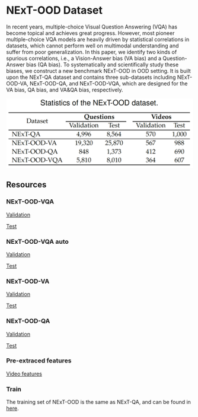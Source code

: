 # NExT-OOD Dataset

In recent years, multiple-choice Visual Question Answering (VQA) has become topical and achieves great progress. However, most pioneer multiple-choice VQA models are heavily driven by statistical correlations in datasets, which cannot perform well on multimodal understanding and suffer from poor generalization. In this paper, we identify two kinds of spurious correlations, i.e., a Vision-Answer bias (VA bias) and a Question-Answer bias (QA bias). To systematically and scientifically study these biases, we construct a new benchmark NExT-OOD in OOD setting. It is built upon the NExT-QA dataset and contains three sub-datasets including NExT-OOD-VA, NExT-OOD-QA, and NExT-OOD-VQA, which are designed for the VA bias, QA bias, and VA&QA bias, respectively.


![img](statistic.png)


## Resources

### NExT-OOD-VQA
[Validation](https://drive.google.com/drive/folders/1As-cD-jE_S9j1Pk_CbUmKMAHFKPlLrZJ?usp=sharing)

[Test](https://drive.google.com/drive/folders/1As-cD-jE_S9j1Pk_CbUmKMAHFKPlLrZJ?usp=sharing)


### NExT-OOD-VQA auto
[Validation](https://drive.google.com/drive/folders/1Jm3fm8kexrHqLcheVybso6TUgbTQRiO6?usp=sharing)

[Test](https://drive.google.com/drive/folders/1Jm3fm8kexrHqLcheVybso6TUgbTQRiO6?usp=sharing)

### NExT-OOD-VA
[Validation](https://drive.google.com/drive/folders/1set0QRbQcDYcEBRyTDyLNI9GrDhF2meT?usp=sharing)

[Test](https://drive.google.com/drive/folders/1set0QRbQcDYcEBRyTDyLNI9GrDhF2meT?usp=sharing)

### NExT-OOD-QA
[Validation](https://drive.google.com/drive/folders/18CNV5M2awf6pKSkjKQ2wA0NFfr1uor3Q?usp=sharing)

[Test](https://drive.google.com/drive/folders/18CNV5M2awf6pKSkjKQ2wA0NFfr1uor3Q?usp=sharing)

### Pre-extraced features
[Video features](https://drive.google.com/file/d/1rS5X_t_VSDF4uP3HL1gPQ0ZgWIEuglgk/view?usp=sharing)
  
### Train
The training set of NExT-OOD is the same as NExT-QA, and can be found in [here](https://drive.google.com/file/d/1JiPkdxUZ6shGSDdK7m29BaU_hrqe1srO/view?usp=sharing).





